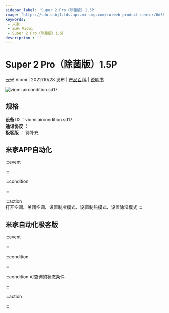 ```yaml
---
sidebar_label: 'Super 2 Pro（除菌版）1.5P'
image: 'https://cdn.cnbj1.fds.api.mi-img.com/iotweb-product-center/6d5615e3c33ceb42751fe82e28ae540a_1658980574949.png?GalaxyAccessKeyId=AKVGLQWBOVIRQ3XLEW&Expires=9223372036854775807&Signature=VCq1huaFl/YlODG+Qs7G08wfdqQ='
keywords: 
 - 米家
 - 云米 Viomi
 - Super 2 Pro（除菌版）1.5P
description : ''
---
```

# Super 2 Pro（除菌版）1.5P

云米 Viomi | 2022/10/28 发布 | [产品百科](https://home.mi.com/webapp/content/baike/product/index.html?model=viomi.aircondition.sd17/) | [说明书](https://home.mi.com/views/introduction.html?model=viomi.aircondition.sd17&region=cn)

![viomi.aircondition.sd17](https://cdn.cnbj1.fds.api.mi-img.com/iotweb-product-center/6d5615e3c33ceb42751fe82e28ae540a_1658980574949.png?GalaxyAccessKeyId=AKVGLQWBOVIRQ3XLEW&Expires=9223372036854775807&Signature=VCq1huaFl/YlODG+Qs7G08wfdqQ=)

## 规格  
> 
**设备 ID** ：viomi.aircondition.sd17  
**通讯协议** ：  
**极客版**  ： 待补充 


## 米家APP自动化  

:::event  

:::

:::condition  

:::

:::action   
打开空调、关闭空调、设置制冷模式、设置制热模式、设置除湿模式
:::

## 米家自动化极客版  

:::event  

:::

:::condition  

:::

:::condition 可查询的状态条件  

:::

:::action  

:::

        
